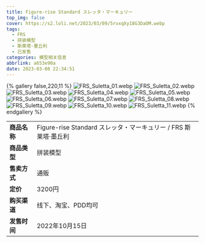 ```yaml
---
title: Figure-rise Standard スレッタ・マーキュリー
top_img: false
cover: https://s2.loli.net/2023/03/09/5rvxqXy18G3DaOM.webp
tags:
  - FRS
  - 拼装模型
  - 斯莱塔·墨丘利
  - 已发售
categories: 模型相关信息
abbrlink: a653e90a
date: 2023-03-08 22:34:51
---
```


{% gallery false,220,11 %}
![FRS_Suletta_01.webp](https://s2.loli.net/2023/03/09/LAJ6WYsrmFHUEcd.webp)
![FRS_Suletta_02.webp](https://s2.loli.net/2023/03/09/Wq6t4nZgUTD1bEk.webp)
![FRS_Suletta_03.webp](https://s2.loli.net/2023/03/09/ri16XQxPeUIVghC.webp)
![FRS_Suletta_04.webp](https://s2.loli.net/2023/03/09/n9BSzt5FVxgR7Ue.webp)
![FRS_Suletta_05.webp](https://s2.loli.net/2023/03/09/tDqHrdfjvLRoyib.webp)
![FRS_Suletta_06.webp](https://s2.loli.net/2023/03/09/iHxjs9F6MopZLzR.webp)
![FRS_Suletta_07.webp](https://s2.loli.net/2023/03/09/UZqScLbMIo93DFz.webp)
![FRS_Suletta_08.webp](https://s2.loli.net/2023/03/09/XQDE4UHqoCYaLTw.webp)
![FRS_Suletta_09.webp](https://s2.loli.net/2023/03/09/OFE49LUYeZXSNmC.webp)
![FRS_Suletta_10.webp](https://s2.loli.net/2023/03/09/PS4Bn8EYrV7IDzu.webp)
![FRS_Suletta_11.webp](https://s2.loli.net/2023/03/09/5rvxqXy18G3DaOM.webp)
{% endgallery %}

<table>
    <tr><td><b>商品名称</td><td>Figure-rise Standard スレッタ・マーキュリー / FRS 斯莱塔·墨丘利</td> </tr>
    <tr><td><b>商品类型</td><td>拼装模型</td> </tr>
    <tr><td><b>售卖方式</td><td>通贩</td> </tr>
    <tr><td><b>定价</td><td>3200円</td> </tr>
    <tr><td><b>购买渠道</td><td>线下、淘宝、PDD均可</td></tr>
    <tr><td><b>发售时间</td><td>2022年10月15日</td></tr>
</table>